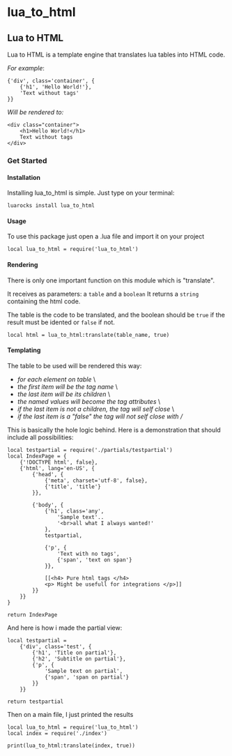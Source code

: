 # lua_to_html

## Lua to HTML

Lua to HTML is a template engine that translates lua tables into HTML code.

*For example*:

    {'div', class='container', {
        {'h1', 'Hello World!'},
        'Text without tags'
    }}

*Will be rendered to:*

    <div class="container">
        <h1>Hello World!</h1>
        Text without tags
    </div>

### Get Started

#### Installation

Installing lua_to_html is simple.
Just type on your terminal:

    luarocks install lua_to_html

#### Usage

To use this package just open a .lua file and import it on your project

    local lua_to_html = require('lua_to_html')

#### Rendering

There is only one important function on this module which is "translate".

It receives as parameters: a `table` and a `boolean`
It returns a `string` containing the html code.

The table is the code to be translated, and the boolean should be `true` if the result must be idented or `false` if not.

    local html = lua_to_html:translate(table_name, true)

#### Templating

The table to be used will be rendered this way:

* *for each element on table* \
* *the first item will be the tag name* \
* *the last item will be its children* \
* *the named values will become the tag attributes* \
* *if the last item is not a children, the tag will self close* \
* *if the last item is a "false" the tag will not self close with /*

This is basically the hole logic behind.
Here is a demonstration that should include all possibilities:

    local testpartial = require('./partials/testpartial')
    local IndexPage = {
        {'!DOCTYPE html', false},
        {'html', lang='en-US', {
            {'head', {
                {'meta', charset='utf-8', false},
                {'title', 'title'}
            }},

            {'body', {
                {'h1', class='any', 
                    'Sample text'..
                    '<br>all what I always wanted!'
                },
                testpartial,

                {'p', {
                    'Text with no tags', 
                    {'span', 'text on span'}
                }},

                [[<h4> Pure html tags </h4>
                <p> Might be usefull for integrations </p>]]
            }}
        }}
    }

    return IndexPage

And here is how i made the partial view:

    local testpartial = 
        {'div', class='test', {
            {'h1', 'Title on partial'},
            {'h2', 'Subtitle on partial'},
            {'p', {
                'Sample text on partial',
                {'span', 'span on partial'}
            }}
        }}

    return testpartial

Then on a main file, I just printed the results

    local lua_to_html = require('lua_to_html')
    local index = require('./index')

    print(lua_to_html:translate(index, true))
